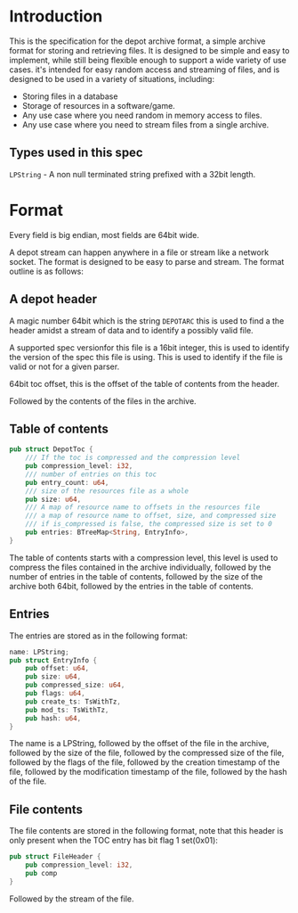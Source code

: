 # Introduction
This is the specification for the depot archive format, a simple archive format for storing and retrieving files. It is designed to be simple and easy to implement, while still being flexible enough to support a wide variety of use cases. it's intended for easy random access and streaming of files, and is designed to be used in a variety of situations, including:
- Storing files in a database
- Storage of resources in a software/game.
- Any use case where you need random in memory access to files.
- Any use case where you need to stream files from a single archive.

## Types used in this spec
`LPString` - A non null terminated string prefixed with a 32bit length.

# Format
Every field is big endian, most fields are 64bit wide.

A depot stream can happen anywhere in a file or stream like a network socket. The format is designed to be easy to parse and stream. The format outline is as follows:

## A depot header
A magic number 64bit which is the string `DEPOTARC` this is used to find a the header amidst a stream of data and to identify a possibly valid file.

A supported spec versionfor this file is a 16bit integer, this is used to identify the version of the spec this file is using. This is used to identify if the file is valid or not for a given parser.

64bit toc offset, this is the offset of the table of contents from the header.

Followed by the contents of the files in the archive.

## Table of contents
```rust
pub struct DepotToc {
    /// If the toc is compressed and the compression level
    pub compression_level: i32,
    /// number of entries on this toc
    pub entry_count: u64,
    /// size of the resources file as a whole
    pub size: u64,
    /// A map of resource name to offsets in the resources file
    /// a map of resource name to offset, size, and compressed size
    /// if is_compressed is false, the compressed size is set to 0
    pub entries: BTreeMap<String, EntryInfo>,
}
```

The table of contents starts with a compression level, this level is used to compress the files contained in the archive individually, followed by the number of entries in the table of contents, followed by the size of the archive both 64bit, followed by the entries in the table of contents.

## Entries
The entries are stored as in the following format:
```rust
name: LPString;
pub struct EntryInfo {
    pub offset: u64,
    pub size: u64,
    pub compressed_size: u64,
    pub flags: u64,
    pub create_ts: TsWithTz,
    pub mod_ts: TsWithTz,
    pub hash: u64,
}
```

The name is a LPString, followed by the offset of the file in the archive, followed by the size of the file, followed by the compressed size of the file, followed by the flags of the file, followed by the creation timestamp of the file, followed by the modification timestamp of the file, followed by the hash of the file.

## File contents
The file contents are stored in the following format, note that this header is only present when the TOC entry has bit flag 1 set(0x01):
```rust
pub struct FileHeader {
    pub compression_level: i32,
    pub comp
}
```

Followed by the stream of the file.
